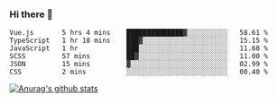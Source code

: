 ### Hi there 👋



<!--
**webB1an/webB1an** is a ✨ _special_ ✨ repository because its `README.md` (this file) appears on your GitHub profile.

Here are some ideas to get you started:

- 🔭 I’m currently working on ...
- 🌱 I’m currently learning ...
- 👯 I’m looking to collaborate on ...
- 🤔 I’m looking for help with ...
- 💬 Ask me about ...
- 📫 How to reach me: ...
- 😄 Pronouns: ...
- ⚡ Fun fact: ...
-->

<!--START_SECTION:waka-->

```text
Vue.js       5 hrs 4 mins    ██████████████▓░░░░░░░░░░   58.61 %
TypeScript   1 hr 18 mins    ███▓░░░░░░░░░░░░░░░░░░░░░   15.15 %
JavaScript   1 hr            ███░░░░░░░░░░░░░░░░░░░░░░   11.68 %
SCSS         57 mins         ██▓░░░░░░░░░░░░░░░░░░░░░░   11.00 %
JSON         15 mins         ▓░░░░░░░░░░░░░░░░░░░░░░░░   02.99 %
CSS          2 mins          ░░░░░░░░░░░░░░░░░░░░░░░░░   00.40 %
```

<!--END_SECTION:waka-->


[![Anurag's github stats](https://github-readme-stats.vercel.app/api?username=webB1an&show_icons=true&theme=radical)](https://github.com/anuraghazra/github-readme-stats)

